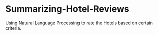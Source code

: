 # Summarizing-Hotel-Reviews
Using Natural Language Processing to rate the Hotels based on certain criteria.

